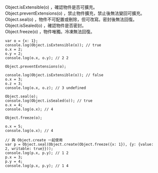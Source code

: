 Object.isExtensible(o) ，確認物件是否可擴充。  
Object.preventExtensions(o) ，禁止物件擴充，禁止後無法變回可擴充。  
Object.seal(o) ，物件不可配置或刪除，但可改寫。密封後無法回復。  
Object.isSealed(o) ，確認物件是否密封。  
Object.freeze(o) ，物件唯獨。冷凍無法回復。  

```
var o = {x: 1};
console.log(Object.isExtensible(o)); // true
o.x = 2;
o.y = 2;
console.log(o.x, o.y); // 2 2

Object.preventExtensions(o);

console.log(Object.isExtensible(o)); // false
o.x = 3;
o.z = 3;
console.log(o.x, o.z); // 3 undefined

Object.seal(o);
console.log(Object.isSealed(o)); // true
o.x = 4;
console.log(o.x); // 4

Object.freeze(o);

o.x = 5;
console.log(o.x); // 4

// 與 Object.create 一起使用
var p = Object.seal(Object.create(Object.freeze({x: 1}), {y: {value: 2, writable: true}}));
console.log(p.x, p.y); // 1 2
p.x = 3;
p.y = 4;
console.log(p.x, p.y); // 1 4
```